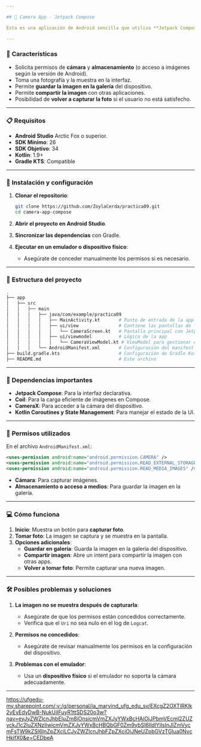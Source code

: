 ```yaml
---

## 📸 Camera App - Jetpack Compose

Esta es una aplicación de Android sencilla que utiliza **Jetpack Compose** y **Kotlin** para capturar, guardar y compartir imágenes desde la cámara del dispositivo. La app maneja permisos de cámara y almacenamiento y permite al usuario visualizar la imagen tomada en la interfaz, así como compartirla o guardarla en la galería.

---
```


### 🎯 **Características**

- Solicita permisos de **cámara** y **almacenamiento** (o acceso a imágenes según la versión de Android).
- Toma una fotografía y la muestra en la interfaz.
- Permite **guardar la imagen en la galería** del dispositivo.
- Permite **compartir la imagen** con otras aplicaciones.
- Posibilidad de **volver a capturar la foto** si el usuario no está satisfecho.

---

### 📋 **Requisitos**

- **Android Studio** Arctic Fox o superior.
- **SDK Mínimo**: 26
- **SDK Objetivo**: 34
- **Kotlin**: 1.9+
- **Gradle KTS**: Compatible

---

### 🚀 **Instalación y configuración**

1. **Clonar el repositorio**:

   ```bash
   git clone https://github.com/ZoylaCerda/practica09.git
   cd camera-app-compose
   ```

2. **Abrir el proyecto en Android Studio**.

3. **Sincronizar las dependencias** con Gradle.

4. **Ejecutar en un emulador o dispositivo físico**:
   - Asegúrate de conceder manualmente los permisos si es necesario.

---

### 📂 **Estructura del proyecto**

```bash
.
├── app
│   ├── src
│   │   ├── main
│   │   │   ├── java/com/example/practica09
│   │   │   │   ├── MainActivity.kt       # Punto de entrada de la app
│   │   │   │   ├── ui/view               # Contiene las pantallas de la UI
│   │   │   │   │   └── CameraScreen.kt   # Pantalla principal con Jetpack Compose
│   │   │   │   ├── ui/viewmodel          # Lógica de la app
│   │   │   │   │   └── CameraViewModel.kt # ViewModel para gestionar el estado
│   │   │   └── AndroidManifest.xml       # Configuración del manifest y permisos
├── build.gradle.kts                      # Configuración de Gradle Kotlin Script
├── README.md                             # Este archivo
```

---

### 🔧 **Dependencias importantes**

- **Jetpack Compose**: Para la interfaz declarativa.
- **Coil**: Para la carga eficiente de imágenes en Compose.
- **CameraX**: Para acceder a la cámara del dispositivo.
- **Kotlin Coroutines y State Management**: Para manejar el estado de la UI.

---

### 📱 **Permisos utilizados**

En el archivo `AndroidManifest.xml`:

```xml
<uses-permission android:name="android.permission.CAMERA" />
<uses-permission android:name="android.permission.READ_EXTERNAL_STORAGE" />
<uses-permission android:name="android.permission.READ_MEDIA_IMAGES" />
```

- **Cámara**: Para capturar imágenes.
- **Almacenamiento o acceso a medios**: Para guardar la imagen en la galería.

---

### 💻 **Cómo funciona**

1. **Inicio**: Muestra un botón para **capturar foto**.
2. **Tomar foto**: La imagen se captura y se muestra en la pantalla.
3. **Opciones adicionales**:
   - **Guardar en galería**: Guarda la imagen en la galería del dispositivo.
   - **Compartir imagen**: Abre un intent para compartir la imagen con otras apps.
   - **Volver a tomar foto**: Permite capturar una nueva imagen.

---

### 🛠️ **Posibles problemas y soluciones**

1. **La imagen no se muestra después de capturarla**:
   - Asegúrate de que los permisos están concedidos correctamente.
   - Verifica que el `Uri` no sea nulo en el log de `Logcat`.

2. **Permisos no concedidos**:
   - Asegúrate de revisar manualmente los permisos en la configuración del dispositivo.

3. **Problemas con el emulador**:
   - Usa un **dispositivo físico** si el emulador no soporta la cámara adecuadamente.

---

https://ufgedu-my.sharepoint.com/:v:/g/personal/ia_marvind_ufg_edu_sv/EXcgZ2OXTlRKlk2yEyEdyDwB-NukUiIFuyR1ttSDS20o3w?nav=eyJyZWZlcnJhbEluZm8iOnsicmVmZXJyYWxBcHAiOiJPbmVEcml2ZUZvckJ1c2luZXNzIiwicmVmZXJyYWxBcHBQbGF0Zm9ybSI6IldlYiIsInJlZmVycmFsTW9kZSI6InZpZXciLCJyZWZlcnJhbFZpZXciOiJNeUZpbGVzTGlua0NvcHkifX0&e=CEDbeA
